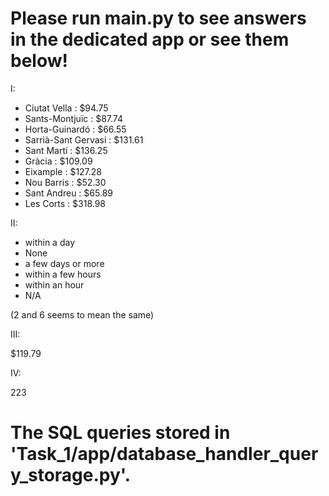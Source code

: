 # Please run main.py to see answers in the dedicated app or see them below!

I:

* Ciutat Vella : $94.75
* Sants-Montjuïc : $87.74
* Horta-Guinardó : $66.55
* Sarrià-Sant Gervasi : $131.61
* Sant Martí : $136.25
* Gràcia : $109.09
* Eixample : $127.28
* Nou Barris : $52.30
* Sant Andreu : $65.89
* Les Corts : $318.98

II:

* within a day 
* None 
* a few days or more 
* within a few hours 
* within an hour 
* N/A

(2 and 6 seems to mean the same)

III:

$119.79

IV:

223

# The SQL queries stored in 'Task_1/app/database_handler_query_storage.py'.
